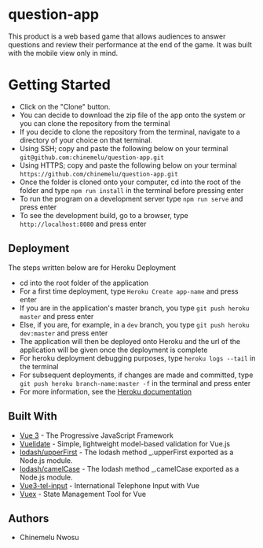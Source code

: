 # question-app

This product is a web based game that allows audiences to answer questions and review their performance at the end of the game. It was built with the mobile view only in mind.

# Getting Started
* Click on the "Clone" button.
* You can decide to download the zip file of the app onto the system or you can clone the repository from the terminal
* If you decide to clone the repository from the terminal, navigate to a directory of your choice on that terminal.
* Using SSH; copy and paste the following below on your terminal `git@github.com:chinemelu/question-app.git`
* Using HTTPS; copy and paste the following below on your terminal `https://github.com/chinemelu/question-app.git`
* Once the folder is cloned onto your computer, cd into the root of the folder and type `npm run install` in the terminal before pressing enter
* To run the program on a development server type `npm run serve` and press enter 
* To see the development build, go to a browser, type `http://localhost:8080` and press enter

## Deployment
The steps written below are for Heroku Deployment
* cd into the root folder of the application
* For a first time deployment, type `Heroku Create app-name` and press enter
* If you are in the application's master branch, you type `git push heroku master` and press enter
* Else, if you are, for example, in a `dev` branch, you type `git push heroku dev:master` and press enter
* The application will then be deployed onto Heroku and the url of the application will be given once the deployment is complete
* For heroku deployment debugging purposes, type `heroku logs --tail` in the terminal
* For subsequent deployments, if changes are made and committed, type `git push heroku branch-name:master -f` in the terminal and press enter
* For more information, see the [Heroku documentation](https://devcenter.heroku.com/articles/git)

## Built With

* [Vue 3](https://v3.vuejs.org/) - The Progressive JavaScript Framework
* [Vuelidate](https://vuelidate.js.org/) - Simple, lightweight model-based validation for Vue.js
* [lodash/upperFirst](https://www.npmjs.com/package/lodash.upperfirst) - The lodash method _.upperFirst exported as a Node.js module.
* [lodash/camelCase](https://www.npmjs.com/package/lodash.camelcase) - The lodash method _.camelCase exported as a Node.js module.
* [Vue3-tel-input](https://www.npmjs.com/package/vue3-tel-input) - International Telephone Input with Vue
* [Vuex](https://www.npmjs.com/package/vuex) - State Management Tool for Vue

## Authors

* Chinemelu Nwosu

